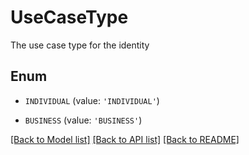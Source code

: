 # UseCaseType

The use case type for the identity

## Enum

* `INDIVIDUAL` (value: `'INDIVIDUAL'`)

* `BUSINESS` (value: `'BUSINESS'`)

[[Back to Model list]](../README.md#documentation-for-models) [[Back to API list]](../README.md#documentation-for-api-endpoints) [[Back to README]](../README.md)
